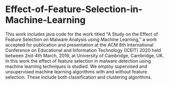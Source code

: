 # Effect-of-Feature-Selection-in-Machine-Learning

This work includes java code for the work titled "A Study on the Effect of Feature Selection on Malware Analysis using Machine Learning," a work accepted for publication and presentation at the ACM 8th International Conference on Educational and Information Technology (ICEIT) 2020 held between 2nd-4th March, 2019, at University of Cambridge, Cambridge, UK.
In this work the effect of feature selection in malware detection using machine learning techniques is studied. We employ supervised and unsupervised machine learning algorithms with and without feature selection. These include both classification and clustering algorithms.
